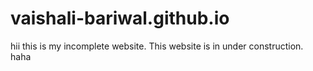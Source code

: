 # vaishali-bariwal.github.io 
hii this is my incomplete website.
This website is in under construction.
haha
